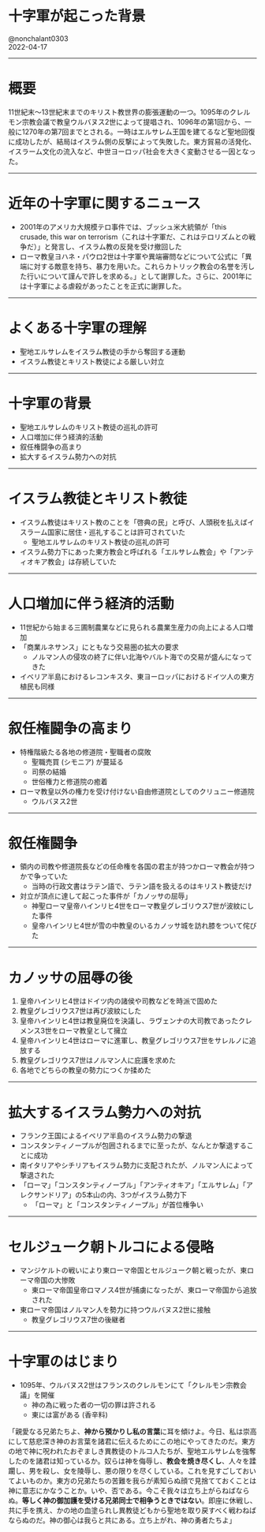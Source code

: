 # 十字軍が起こった背景

@nonchalant0303  
2022-04-17

---

# 概要

11世紀末～13世紀末までのキリスト教世界の膨張運動の一つ。1095年のクレルモン宗教会議で教皇ウルバヌス2世によって提唱され、1096年の第1回から、一般に1270年の第7回までとされる。一時はエルサレム王国を建てるなど聖地回復に成功したが、結局はイスラム側の反撃によって失敗した。東方貿易の活発化、イスラーム文化の流入など、中世ヨーロッパ社会を大きく変動させる一因となった。

---

# 近年の十字軍に関するニュース

- 2001年のアメリカ大規模テロ事件では、ブッシュ米大統領が「this crusade, this war on terrorism（これは十字軍だ、これはテロリズムとの戦争だ）」と発言し、イスラム教の反発を受け撤回した
- ローマ教皇ヨハネ・パウロ2世は十字軍や異端審問などについて公式に「異端に対する敵意を持ち、暴力を用いた。これらカトリック教会の名誉を汚した行いについて謹んで許しを求める。」として謝罪した。さらに、2001年には十字軍による虐殺があったことを正式に謝罪した。

---

# よくある十字軍の理解

- 聖地エルサレムをイスラム教徒の手から奪回する運動
- イスラム教徒とキリスト教徒による厳しい対立

---

# 十字軍の背景

- 聖地エルサレムのキリスト教徒の巡礼の許可
- 人口増加に伴う経済的活動
- 叙任権闘争の高まり
- 拡大するイスラム勢力への対抗

---

# イスラム教徒とキリスト教徒

- イスラム教徒はキリスト教のことを「啓典の民」と呼び、人頭税を払えばイスラーム国家に居住・巡礼することは許可されていた
  - 聖地エルサレムのキリスト教徒の巡礼の許可
- イスラム勢力下にあった東方教会と呼ばれる「エルサレム教会」や「アンティオキア教会」は存続していた

---

# 人口増加に伴う経済的活動

- 11世紀から始まる三圃制農業などに見られる農業生産力の向上による人口増加
- 「商業ルネサンス」にともなう交易圏の拡大の要求
  - ノルマン人の侵攻の終了に伴い北海やバルト海での交易が盛んになってきた
- イベリア半島におけるレコンキスタ、東ヨーロッパにおけるドイツ人の東方植民も同様

---

# 叙任権闘争の高まり

- 特権階級たる各地の修道院・聖職者の腐敗
  - 聖職売買 (シモニア) が蔓延る
  - 司祭の結婚
  - 世俗権力と修道院の癒着
- ローマ教皇以外の権力を受け付けない自由修道院としてのクリュニー修道院
    - ウルバヌス2世

---

# 叙任権闘争

- 領内の司教や修道院長などの任命権を各国の君主が持つかローマ教会が持つかで争っていた
  - 当時の行政文書はラテン語で、ラテン語を扱えるのはキリスト教徒だけ
- 対立が頂点に達して起こった事件が「カノッサの屈辱」
  - 神聖ローマ皇帝ハインリヒ4世をローマ教皇グレゴリウス7世が波紋にした事件
  - 皇帝ハインリヒ4世が雪の中教皇のいるカノッサ城を訪れ膝をついて侘びた

---

# カノッサの屈辱の後

1. 皇帝ハインリヒ4世はドイツ内の諸侯や司教などを時派で固めた
2. 教皇グレゴリウス7世は再び波紋にした
3. 皇帝ハインリヒ4世は教皇廃位を決議し、ラヴェンナの大司教であったクレメンス3世をローマ教皇として擁立
4. 皇帝ハインリヒ4世はローマに進軍し、教皇グレゴリウス7世をサレルノに追放する
5. 教皇グレゴリウス7世はノルマン人に庇護を求めた
6. 各地でどちらの教皇の勢力につくか揉めた

---

# 拡大するイスラム勢力への対抗

- フランク王国によるイベリア半島のイスラム勢力の撃退
- コンスタンティノープルが包囲されるまでに至ったが、なんとか撃退することに成功
- 南イタリアやシチリアもイスラム勢力に支配されたが、ノルマン人によって撃退された
- 「ローマ」「コンスタンティノープル」「アンティオキア」「エルサレム」「アレクサンドリア」の5本山の内、3つがイスラム勢力下
  - 「ローマ」と「コンスタンティノープル」が首位権争い

---

# セルジューク朝トルコによる侵略

- マンジケルトの戦いにより東ローマ帝国とセルジューク朝と戦ったが、東ローマ帝国の大惨敗
  - 東ローマ帝国皇帝ロマノス4世が捕虜になったが、東ローマ帝国から追放された
- 東ローマ帝国はノルマン人を勢力に持つウルバヌス2世に接触
  - 教皇グレゴリウス7世の後継者

---

# 十字軍のはじまり

- 1095年、ウルバヌス2世はフランスのクレルモンにて「クレルモン宗教会議」を開催
  - 神の為に戦った者の一切の罪は許される
  - 東には富がある (香辛料)

「親愛なる兄弟たちよ、**神から預かりし私の言葉**に耳を傾けよ。今日、私は崇高にして慈悲深き神のお言葉を諸君に伝えるためにこの地にやってきたのだ。東方の地で神に呪われたおぞましき異教徒のトルコ人たちが、聖地エルサレムを強奪したのを諸君は知っているか。奴らは神を侮辱し、**教会を焼き尽くし**、人々を蹂躙し、男を殺し、女を陵辱し、悪の限りを尽くしている。これを見すごしておいてよいものか。東方の兄弟たちの苦難を我らが素知らぬ顔で見捨てておくことは神に意志にかなうことか。いや、否である。今こそ我々は立ち上がらねばならぬ。**等しく神の御加護を受ける兄弟同士で相争うときではない**。即座に休戦し、共に手を携え、かの地の血塗られし異教徒どもから聖地を取り戻すべく戦わねばならぬのだ。神の御心は我らと共にある。立ち上がれ、神の勇者たちよ」
